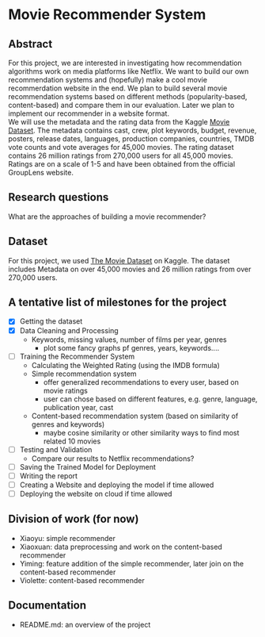 # Movie Recommender System

## Abstract
For this project, we are interested in investigating how recommendation algorithms work on media platforms like Netflix. We want to build our own recommendation systems and (hopefully) make a cool movie recommerdation website in the end. We plan to build several movie recommendation systems based on different methods (popularity-based, content-based) and compare them in our evaluation. Later we plan to implement our recommender in a website format. <br/>
We will use the metadata and the rating data from the Kaggle [Movie Dataset](https://www.kaggle.com/datasets/rounakbanik/the-movies-dataset). The metadata contains cast, crew, plot keywords, budget, revenue, posters, release dates, languages, production companies, countries, TMDB vote counts and vote averages for 45,000 movies. The rating dataset contains 26 million ratings from 270,000 users for all 45,000 movies. Ratings are on a scale of 1-5 and have been obtained from the official GroupLens website.

## Research questions
What are the approaches of building a movie recommender?

## Dataset
For this project, we used [The Movie Dataset](https://www.kaggle.com/datasets/rounakbanik/the-movies-dataset) on Kaggle. The dataset includes Metadata on over 45,000 movies and 26 million ratings from over 270,000 users.

## A tentative list of milestones for the project

- [x] Getting the dataset
- [x] Data Cleaning and Processing
    * Keywords, missing values, number of films per year, genres
        * plot some fancy graphs pf genres, years, keywords....
- [ ] Training the Recommender System
    * Calculating the Weighted Rating (using the IMDB formula)
    * Simple recommendation system
        * offer generalized recommendations to every user, based on movie ratings
        * user can chose based on different features, e.g. genre, language, publication year, cast
    * Content-based recommendation system (based on similarity of genres and keywords)
        * maybe cosine similarity or other similarity ways to find most related 10 movies
- [ ] Testing and Validation
    * Compare our results to Netflix recommendations?
- [ ] Saving the Trained Model for Deployment
- [ ] Writing the report
- [ ] Creating a Website and deploying the model if time allowed
- [ ] Deploying the website on cloud if time allowed

## Division of work (for now)
- Xiaoyu: simple recommender
- Xiaoxuan: data preprocessing and work on the content-based recommender
- Yiming: feature addition of the simple recommender, later join on the content-based recommender
- Violette: content-based recommender

## Documentation
- README.md: an overview of the project
